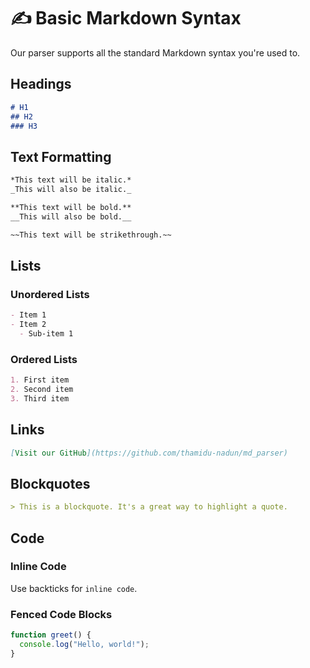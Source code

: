 # ✍️ Basic Markdown Syntax

Our parser supports all the standard Markdown syntax you're used to.

## Headings

```markdown
# H1
## H2
### H3
```

## Text Formatting

```markdown
*This text will be italic.*
_This will also be italic._

**This text will be bold.**
__This will also be bold.__

~~This text will be strikethrough.~~
```

## Lists

### Unordered Lists

```markdown
- Item 1
- Item 2
  - Sub-item 1
```

### Ordered Lists

```markdown
1. First item
2. Second item
3. Third item
```

## Links

```markdown
[Visit our GitHub](https://github.com/thamidu-nadun/md_parser)
```

## Blockquotes

```markdown
> This is a blockquote. It's a great way to highlight a quote.
```

## Code

### Inline Code

Use backticks for `inline code`.

### Fenced Code Blocks

```javascript
function greet() {
  console.log("Hello, world!");
}
```
